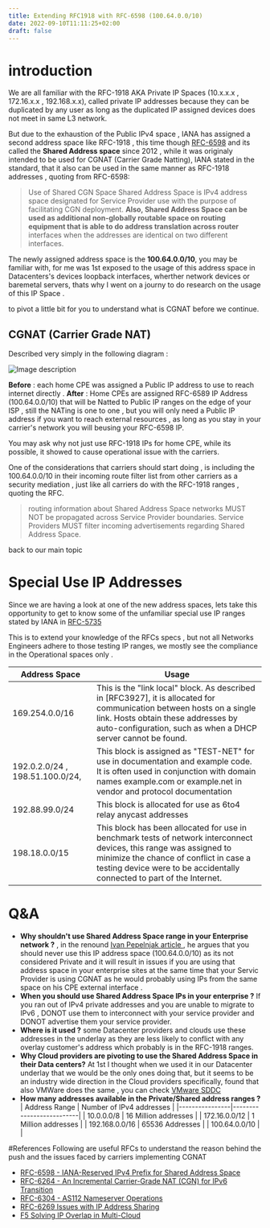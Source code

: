 ```yaml
---
title: Extending RFC1918 with RFC-6598 (100.64.0.0/10)
date: 2022-09-10T11:11:25+02:00
draft: false
---
```


# introduction
We are all familiar with the RFC-1918 AKA Private IP Spaces (10.x.x.x , 172.16.x.x , 192.168.x.x), called private IP addresses because they can be duplicated by any user as long as the duplicated IP assigned devices does not meet in same L3 network.

But due to the exhaustion of the Public IPv4 space , IANA has assigned a second address space like RFC-1918 , this time though [RFC-6598](https://datatracker.ietf.org/doc/html/rfc6598) and its called the **Shared Address space** since 2012 , while it was originaly intended to be used for CGNAT (Carrier Grade Natting), IANA stated in the standard, that it also can be used in the same manner as RFC-1918 addresses , quoting from RFC-6598:

> Use of Shared CGN Space Shared Address Space is IPv4 address space designated for Service Provider use with the purpose of facilitating CGN deployment.  **Also, Shared Address Space can be used as additional non-globally routable space on routing equipment that is able to do address translation across router** interfaces when the addresses are identical on two different interfaces.
   
The newly assigned address space is the **100.64.0.0/10**, you may be familiar with, for me was 1st exposed to the usage of this address space in Datacenters's devices loopback interfaces, wherther network devices or baremetal servers, thats why I went on a journy to do research on the usage of this IP Space .

to pivot a little bit for you to understand what is CGNAT before we continue. 

## CGNAT (Carrier Grade NAT)
Described very simply in the following diagram : 

![Image description](https://dev-to-uploads.s3.amazonaws.com/uploads/articles/mfs0ammg97dt16z4yagi.png)

**Before** : each home CPE was assigned a Public IP address to use to reach internet directly .
**After** : Home CPEs are assigned RFC-6589 IP Address (100.64.0.0/10) that will be Natted to Public IP ranges on the edge of your ISP , still the NATing is one to one , but you will only need a Public IP address if you want to reach external resources , as long as you stay in your carrier's network you will beusing your RFC-6598 IP.

You may ask why not just use RFC-1918 IPs for home CPE, while its possible, it showed to cause operational issue with the carriers.

One of the considerations that carriers should start doing , is including the 100.64.0.0/10 in their incoming route filter list from other carriers as a security mediation , just like all carriers do with the RFC-1918 ranges , quoting the RFC.

> routing information about Shared Address Space networks MUST NOT be propagated across Service Provider boundaries.  Service Providers MUST filter incoming advertisements regarding Shared Address Space.

back to our main topic

# Special Use IP Addresses
Since we are having a look at one of the new address spaces, lets take this opportunity to get to know some of the unfamiliar special use IP ranges stated by IANA in [RFC-5735](https://datatracker.ietf.org/doc/html/rfc5735)

This is to extend your knowledge of the RFCs specs , but not all Networks Engineers adhere to those testing IP ranges, we mostly see the compliance in the Operational spaces only .

| Address Space                   | Usage                                                                                                                                                                                                                                     |
|---------------------------------|-------------------------------------------------------------------------------------------------------------------------------------------------------------------------------------------------------------------------------------------|
| 169.254.0.0/16                  | This is the "link local" block.  As described in [RFC3927], it is allocated for communication between hosts on a single link.  Hosts obtain these addresses by auto-configuration, such as when a DHCP server cannot be found.            |
| 192.0.2.0/24 , 198.51.100.0/24, | This block is assigned as "TEST-NET" for use in documentation and example code.  It is often used in conjunction with domain names example.com or example.net in vendor and protocol documentation                                        |
| 192.88.99.0/24                  | This block is allocated for use as 6to4 relay anycast addresses                                                                                                                                                                           |
| 198.18.0.0/15                   | This block has been allocated for use in benchmark tests of network interconnect devices, this range was assigned to minimize the chance of conflict in case a testing device were to be accidentally connected to part of the Internet.  |

# Q&A 
- **Why shouldn't use Shared Address Space range in your Enterprise network ?** , in the renound [Ivan Pepelnjak article ](https://blog.ipspace.net/2013/08/can-i-use-shared-rfc-6598-ipv4-address.html), he argues that you should never use this IP address space (100.64.0.0/10) as its not considered Private and it will result in issues if you are using that address space in your enterprise sites at the same time that your Servic Provider is using CGNAT as he would probably using IPs from the same space on his CPE external interface .
- **When you should use Shared Address Space IPs in your enterprise ?** If you ran out of IPv4 private addresses and you are unable to migrate to IPv6 , DONOT use them to interconnect with your service provider and DONOT advertise them your service provider.
- **Where is it used ?** some Datacenter providers and clouds use these addresses  in the underlay as they are less likely to conflict with any overlay customer's address which probably is in the RFC-1918 ranges.
- **Why Cloud providers are pivoting to use the Shared Address Space in their Data centers?** At 1st I thought when we used it in our Datacenter underlay that we would be the only ones doing that, but it seems to be an industry wide direction in the Cloud providers specifically, found that also VMWare does the same , you can check [VMware SDDC](https://kb.vmware.com/s/article/76022)
- **How many addresses available in the Private/Shared address ranges ?**
| Address Range  | Number of IPv4 addresses |
|----------------|--------------------------|
| 10.0.0.0/8     | 16 Million addresses     |
| 172.16.0.0/12  | 1 Million addresses      |
| 192.168.0.0/16 | 65536 Addresses          |
| 100.64.0.0/10  |                          |


#References
Following are useful RFCs to understand the reason behind the push and the issues faced by carriers implementing CGNAT
- [RFC-6598 - IANA-Reserved IPv4 Prefix for Shared Address Space](https://datatracker.ietf.org/doc/html/rfc6598)
- [RFC-6264 - An Incremental Carrier-Grade NAT (CGN) for IPv6 Transition](https://datatracker.ietf.org/doc/html/rfc6264)
- [RFC-6304 - AS112 Nameserver Operations](https://datatracker.ietf.org/doc/html/rfc6304)
- [RFC-6269 Issues with IP Address Sharing](https://datatracker.ietf.org/doc/html/rfc6269)
- [F5 Solving IP Overlap in Multi-Cloud](https://www.f5.com/es_es/company/blog/solving-ip-overlap-in-multi-cloud)